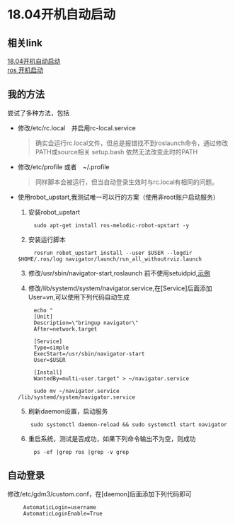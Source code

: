 # 18.04开机自动启动

## 相关link
[18.04开机自动启动](https://blog.csdn.net/time_future/article/details/85805298)  
[ros 开机启动](https://blog.csdn.net/baidu_28236027/article/details/53116865)  


## 我的方法
尝试了多种方法，包括
* 修改/etc/rc.local　并启用rc-local.service 
  > 确实会运行rc.local文件，但总是报错找不到roslaunch命令，通过修改PATH或source相关
  setup.bash 依然无法改变此时的PATH
* 修改/etc/profile 或者　~/.profile
  > 同样脚本会被运行，但当自动登录生效时与rc.local有相同的问题。
* 使用robot_upstart,我测试唯一可以行的方案（使用非root账户启动服务）
  1) 安装robot_upstart
   ```
        sudo apt-get install ros-melodic-robot-upstart -y
   ```
  2) 安装运行脚本
   ```
        rosrun robot_upstart install --user $USER --logdir $HOME/.ros/log navigator/launch/run_all_withoutrviz.launch
   ```
  3) 修改/usr/sbin/navigator-start,roslaunch 前不使用setuidpid,[示例](https://github.com/YujieLu/Notes/blob/master/%E5%BC%80%E6%9C%BA%E5%90%AF%E5%8A%A8/navigator-start)

  4) 修改/lib/systemd/system/navigator.service,在[Service]后面添加User=vn,可以使用下列代码自动生成
   ```
        echo "
        [Unit]
        Description=\"bringup navigator\"
        After=network.target

        [Service]
        Type=simple
        ExecStart=/usr/sbin/navigator-start
        User=$USER

        [Install]
        WantedBy=multi-user.target" > ~/navigator.service

        sudo mv ~/navigator.service /lib/systemd/system/navigator.service
   ```

  5) 刷新daemon设置，启动服务 
    ```
        sudo systemctl daemon-reload && sudo systemctl start navigator
    ```

  6) 重启系统，测试是否成功，如果下列命令输出不为空，则成功
   ```
        ps -ef |grep ros |grep -v grep
   ```
## 自动登录
修改/etc/gdm3/custom.conf，在[daemon]后面添加下列代码即可

```
     AutomaticLogin=username
     AutomaticLoginEnable=True
```



